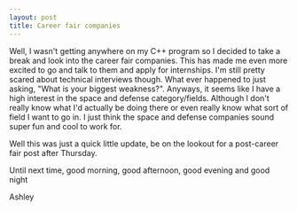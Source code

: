 ```yaml
---
layout: post
title: Career fair companies
---
```


Well, I wasn't getting anywhere on my C++ program so I decided to take a break and look into the career fair companies. This has made me even more excited to go and talk to them and apply for internships. I'm still pretty scared about technical interviews though. What ever happened to just asking, "What is your biggest weakness?". Anyways, it seems like I have a high interest in the space and defense category/fields. Although I don't really know what I'd actually be doing there or even really know what sort of field I want to go in. I just think the space and defense companies sound super fun and cool to work for.

Well this was just a quick little update, be on the lookout for a post-career fair post after Thursday.

Until next time, good morning, good afternoon, good evening and good night

Ashley